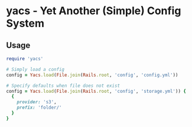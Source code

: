 # yacs - Yet Another (Simple) Config System

## Usage

```ruby
require 'yacs'

# Simply load a config
config = Yacs.load(File.join(Rails.root, 'config', 'config.yml'))

# Specify defaults when file does not exist
config = Yacs.load(File.join(Rails.root, 'config', 'storage.yml')) {
  {
    provider: 's3',
    prefix: 'folder/'
  }
}
```

